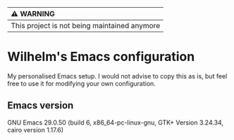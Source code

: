 

| :warning: WARNING                                                      |
|:-----------------------------------------------------------------------|
| This project is not being maintained anymore                           |


# Wilhelm's Emacs configuration

My personalised Emacs setup. I would not advise to copy this as is,
but feel free to use it for modifying your own configuration. 

## Emacs version

GNU Emacs 29.0.50 (build 6, x86_64-pc-linux-gnu, GTK+ Version 3.24.34, cairo version 1.17.6)


